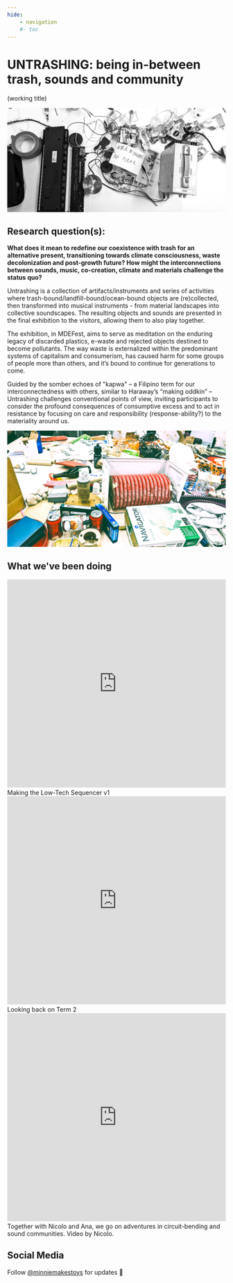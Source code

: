 ```yaml
---
hide:
    - navigation
    #- toc
---
```


# **UNTRASHING: being in-between trash, sounds and community**
(working title)

![](../images/Thesis/circuits_no_tirar.jpg)

## Research question(s):

**What does it mean to redefine our coexistence with trash for an alternative present, transitioning towards climate consciousness, waste decolonization and post-growth future? How might the interconnections between sounds, music, co-creation, climate and materials challenge the status quo?**

Untrashing is a collection of artifacts/instruments and series of activities where trash-bound/landfill-bound/ocean-bound objects are (re)collected, then transformed into musical instruments - from material landscapes into collective soundscapes. The resulting objects and sounds are presented in the final exhibition to the visitors, allowing them to also play together.

The exhibition, in MDEFest, aims to serve as meditation on the enduring legacy of discarded plastics, e-waste and rejected objects destined to become pollutants. The way waste is externalized within the predominant systems of capitalism and consumerism, has caused harm for some groups of people more than others, and it’s bound to continue for generations to come. 

Guided by the somber echoes of "kapwa" – a Filipino term for our interconnectedness with others, similar to Haraway’s “making oddkin” – Untrashing challenges conventional points of view, inviting participants to consider the profound consequences of consumptive excess and to act in resistance by focusing on care and responsibility (response-ability?) to the materiality around us.

![](../images/Thesis/trash.jpg)

## What we've been doing
<iframe width="100%" height="480" src="https://www.youtube.com/embed/_T0I4GzAluw?si=3Mqcpun0HOukHd40" title="YouTube video player" frameborder="0" allow="accelerometer; autoplay; clipboard-write; encrypted-media; gyroscope; picture-in-picture; web-share" referrerpolicy="strict-origin-when-cross-origin" allowfullscreen></iframe>
Making the Low-Tech Sequencer v1  
<br>

<iframe width="100%" height="480" src="https://www.youtube.com/embed/fB8wcn-utz0?si=s1FUowRzbG1M7V4n" title="YouTube video player" frameborder="0" allow="accelerometer; autoplay; clipboard-write; encrypted-media; gyroscope; picture-in-picture; web-share" referrerpolicy="strict-origin-when-cross-origin" allowfullscreen></iframe>
Looking back on Term 2  
<br>

<iframe width="100%" height="480" src="https://www.youtube.com/embed/4bKsXcgrkUM?si=GaMWHiHI86T21h8c" title="YouTube video player" frameborder="0" allow="accelerometer; autoplay; clipboard-write; encrypted-media; gyroscope; picture-in-picture; web-share" referrerpolicy="strict-origin-when-cross-origin" allowfullscreen></iframe>
Together with Nicolo and Ana, we go on adventures in circuit-bending and sound communities. Video by Nicolo.  

## Social Media

Follow [@minniemakestoys](https://www.instagram.com/minniemakestoys/) for updates 🚮